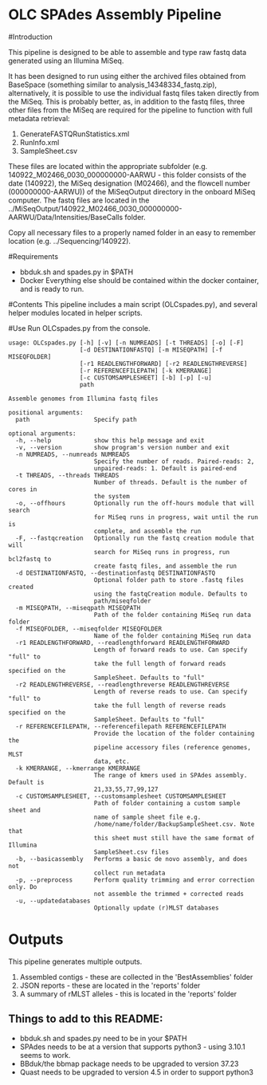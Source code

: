 OLC SPAdes Assembly Pipeline
===========================
#Introduction

This pipeline is designed to be able to assemble and type raw fastq data generated using an Illumina MiSeq.

It has been designed to run using either the archived files obtained from BaseSpace (something similar to analysis_14348334_fastq.zip),
alternatively, it is possible to use the individual fastq files taken directly from the MiSeq. This is probably better, as,
in addition to the fastq files, three other files from the MiSeq are required for the pipeline to function with full metadata retrieval:

1. GenerateFASTQRunStatistics.xml
2. RunInfo.xml
3. SampleSheet.csv

These files are located within the appropriate subfolder (e.g. 140922_M02466_0030_000000000-AARWU - this folder consists
of the date (140922), the MiSeq designation (M02466), and the flowcell number (000000000-AARWU)) of the MiSeqOutput
directory in the onboard MiSeq computer. The fastq files are located in the ../MiSeqOutput/140922_M02466_0030_000000000-AARWU/Data/Intensities/BaseCalls
folder.

Copy all necessary files to a properly named folder in an easy to remember location (e.g. ../Sequencing/140922).

#Requirements
* bbduk.sh and spades.py in $PATH
* Docker
Everything else should be contained within the docker container, and is ready to run.

#Contents
This pipeline includes a main script (OLCspades.py), and several helper modules located in helper scripts.

#Use
Run OLCspades.py from the console.


```
usage: OLCspades.py [-h] [-v] [-n NUMREADS] [-t THREADS] [-o] [-F]
                    [-d DESTINATIONFASTQ] [-m MISEQPATH] [-f MISEQFOLDER]
                    [-r1 READLENGTHFORWARD] [-r2 READLENGTHREVERSE]
                    [-r REFERENCEFILEPATH] [-k KMERRANGE]
                    [-c CUSTOMSAMPLESHEET] [-b] [-p] [-u]
                    path

Assemble genomes from Illumina fastq files

positional arguments:
  path                  Specify path

optional arguments:
  -h, --help            show this help message and exit
  -v, --version         show program's version number and exit
  -n NUMREADS, --numreads NUMREADS
                        Specify the number of reads. Paired-reads: 2,
                        unpaired-reads: 1. Default is paired-end
  -t THREADS, --threads THREADS
                        Number of threads. Default is the number of cores in
                        the system
  -o, --offhours        Optionally run the off-hours module that will search
                        for MiSeq runs in progress, wait until the run is
                        complete, and assemble the run
  -F, --fastqcreation   Optionally run the fastq creation module that will
                        search for MiSeq runs in progress, run bcl2fastq to
                        create fastq files, and assemble the run
  -d DESTINATIONFASTQ, --destinationfastq DESTINATIONFASTQ
                        Optional folder path to store .fastq files created
                        using the fastqCreation module. Defaults to
                        path/miseqfolder
  -m MISEQPATH, --miseqpath MISEQPATH
                        Path of the folder containing MiSeq run data folder
  -f MISEQFOLDER, --miseqfolder MISEQFOLDER
                        Name of the folder containing MiSeq run data
  -r1 READLENGTHFORWARD, --readlengthforward READLENGTHFORWARD
                        Length of forward reads to use. Can specify "full" to
                        take the full length of forward reads specified on the
                        SampleSheet. Defaults to "full"
  -r2 READLENGTHREVERSE, --readlengthreverse READLENGTHREVERSE
                        Length of reverse reads to use. Can specify "full" to
                        take the full length of reverse reads specified on the
                        SampleSheet. Defaults to "full"
  -r REFERENCEFILEPATH, --referencefilepath REFERENCEFILEPATH
                        Provide the location of the folder containing the
                        pipeline accessory files (reference genomes, MLST
                        data, etc.
  -k KMERRANGE, --kmerrange KMERRANGE
                        The range of kmers used in SPAdes assembly. Default is
                        21,33,55,77,99,127
  -c CUSTOMSAMPLESHEET, --customsamplesheet CUSTOMSAMPLESHEET
                        Path of folder containing a custom sample sheet and
                        name of sample sheet file e.g.
                        /home/name/folder/BackupSampleSheet.csv. Note that
                        this sheet must still have the same format of Illumina
                        SampleSheet.csv files
  -b, --basicassembly   Performs a basic de novo assembly, and does not
                        collect run metadata
  -p, --preprocess      Perform quality trimming and error correction only. Do
                        not assemble the trimmed + corrected reads
  -u, --updatedatabases
                        Optionally update (r)MLST databases
```


# Outputs
This pipeline generates multiple outputs.

1. Assembled contigs - these are collected in the 'BestAssemblies' folder
2. JSON reports - these are located in the 'reports' folder
3. A summary of rMLST alleles - this is located in the 'reports' folder


## Things to add to this README:
* bbduk.sh and spades.py need to be in your $PATH
* SPAdes needs to be at a version that supports python3 - using 3.10.1 seems to work.
* BBduk/the bbmap package needs to be upgraded to version 37.23
* Quast needs to be upgraded to version 4.5 in order to support python3

